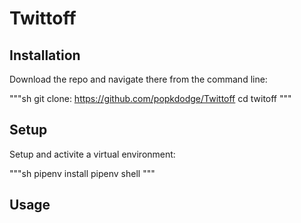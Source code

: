 # Twittoff

## Installation

Download the repo and navigate there from the command
line:

"""sh
git clone: https://github.com/popkdodge/Twittoff
cd twitoff
"""

## Setup

Setup and activite a virtual environment:

"""sh
pipenv install
pipenv shell
"""

## Usage
